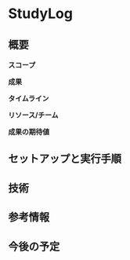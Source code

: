 # StudyLog

## 概要

**スコープ**

**成果**

**タイムライン**

**リソース/チーム**

**成果の期待値**

## セットアップと実行手順

## 技術

## 参考情報

## 今後の予定


